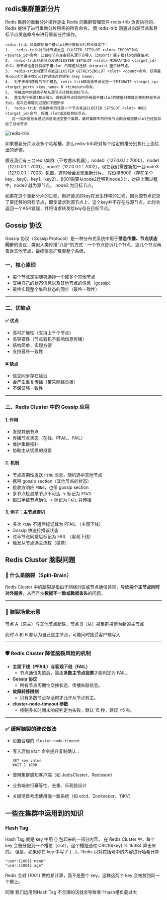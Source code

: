 ## redis集群重新分片

Redis 集群的重新分片操作是由 Redis 的集群管理软件 redis-trib 负责执行的， Redis 提供了进行重新分片所需的所有命令，
而 redis-trib 则通过向源节点和目标节点发送命令来进行重新分片操作。 

```
redis-trib 对集群的单个槽slot进行重新分片的步骤如下： 
1.   redis-trib对目标节点发送 CLUSTER SETSLOT <slot> IMPORTING <source_id>命令，让目标节点准备好从源节点导入（import）属于槽slot的键值对。
2.  redis-trib对源节点发送CLUSTER SETSLOT <slot> MIGRATING <target_id> 命令，源节点准备好将属于槽slot 的键值对迁移（migrate）至目标节点。
3.  redis-trib向源节点发送CLUSTER GETKEYSINSLOT <slot> <count>命令，获得最多count个属于槽slot的键值对的键名（key name）。
4.  对于步骤3获得的每个键名，redis-trib都向源节点发送一个MIGRATE <target_ip> <target_port> <key_name> 0 <timeout>命令，
5.  将被选中的键原子地从源节点迁移到目标节点。
6.  重复执行步骤3和步骤4，直到源节点保存的所有属于槽slot的键值对都被迁移到目标节点为止，每次迁移键的过程如下图所示
7.  redis-trib 向集群中的任意一个节点发送CLUSTER SETSLOT <slot> NODE <target_id>命令，将槽 slot指派给目标节点，
   这一指派信息会通过消息发送至整个集群，最终集群中的所有节点都会知道槽slot已经指派给了目标节点
```

![redis-trib](/image/redis/redis-trib.png)

如果重新分片涉及多个哈希槽，那么redis-trib将对每个给定的槽分别执行上面给出的步骤。

假设我们有三台redis集群（不考虑从机器），node0（127.0.0.1：7000）、node1（127.0.0.1：7001）、node2（127.0.0.1：7002），现在我们需要新加一台node3（127.0.0.1：7003）机器，这时候会发现重新分片。
假设槽8000（存在多个key，key0、key1、key2）、8001需要从node2迁移到node3上，对应上面过程中，node2 就为源节点， node3 为目标节点。

如果在这个重新分片的过程，刚好请求的key在发生转移的过程，因为源节点记录了要迁移的目标节点，即使请求到源节点上，这个key并不存在与源节点，此时会返回一个ASK错误，并将请求转发给key存在目标节点。

## Gossip 协议

Gossip 协议（Gossip Protocol）是一种分布式系统中用于**信息传播、节点状态同步**的协议，类似人类传播“八卦”的方式：一个节点告诉几个节点，这几个节点再告诉其他节点，最终信息扩散至整个系统。

### 一、核心原理

- 每个节点定期随机选择一个或多个其他节点
- 交换自己的状态信息以及其他节点的信息（gossip）
- 最终实现整个集群状态的同步（最终一致性）
---

### 二、优缺点

#### ✅ 优点
- 高可扩展性（支持上千个节点）
- 高容错性（节点宕机不影响信息传播）
- 结构简单，实现方便
- 支持最终一致性

#### ❌ 缺点
- 信息同步存在延迟
- 会产生重复传播（带来网络负担）
- 不保证强一致性

---

### 三、Redis Cluster 中的 Gossip 应用

#### 1. 作用
- 发现其他节点
- 传播节点状态（在线、PFAIL、FAIL）
- 维护集群拓扑
- 协助主从切换的投票

#### 2. 机制
- 节点周期性发送 `PING` 消息，随机选中其他节点
- 携带 gossip section（其他节点的状态）
- 接收方响应 `PONG`，也带 gossip section
- 多节点检测某节点不可达 → 标记为 `PFAIL`
- 超过半数节点确认 → 标记为 `FAIL` 并传播

#### 3. 例子：主节点宕机
- 多次 `PING` 不通后标记其为 PFAIL （主观下线）
- Gossip 快速传播该状态
- 过半节点同意后标记为 FAIL （客观下线）
- 触发从节点选主流程（投票）

## Redis Cluster 脑裂问题

### 📌 什么是脑裂（Split-Brain）

Redis Cluster 中的脑裂是指由于网络分区或节点通信异常，导致**两个主节点同时对外服务**，从而产生**数据不一致或数据丢失**的问题。

---

### 🧠 脑裂场景示意

节点 A（原主）与其他节点断联，节点 B（从）被集群投票为新的主节点

此时 A 和 B 都认为自己是主节点，可能同时接受客户端写入

---

### 🛡 Redis Cluster 降低脑裂风险的机制

- **主观下线（PFAIL）与客观下线（FAIL）**
  - 节点通信失败后，需由**多数主节点投票**才能判定为 FAIL。
- **Gossip 协议**
  - 所有节点周期性交换状态，传播失联信息。
- **故障转移限制**
  - 只有多数节点存活时才允许从节点转主。
- **cluster-node-timeout 参数**
  - 控制多长时间未响应判定为失败，默认 15 秒，建议 ≥5 秒。
---

### ✅ 缓解脑裂的建议做法

- 设置合理的 `cluster-node-timeout`
- 写入后加 `WAIT` 命令提升复制确认：
  ```redis
  SET key value
  WAIT 1 1000
- 使用集群感知客户端（如 JedisCluster、Redisson）

- 业务端进行幂等性、去重、乐观锁设计

- 关键场景考虑使用强一致系统（如 etcd、Zookeeper、TiKV）



## 一些在集群中运用到的知识

### Hash Tag

Hash Tag 就是 key 中用 {} 包起来的一部分内容。
在 Redis Cluster 中，每个 key 会被分配到一个槽位（slot），这个槽是通过 CRC16(key) % 16384 算出来的。
但是，如果你在 key 中写了 {...}，Redis 只对花括号中的内容进行哈希计算

```
"user:{1001}:name"
"user:{1001}:age"
```
Redis 会对 {1001} 做哈希计算，而不是整个 key。这样这两个 key 会被放到同一个槽上。

同理 我们运用到Hash Tag 不合理的话就会导致某个hash槽负载过大
